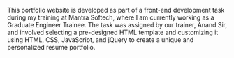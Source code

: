 This portfolio website is developed as part of a front-end development task during my training at Mantra Softech, where I am currently working as a Graduate Engineer Trainee. The task was assigned by our trainer, Anand Sir, and involved selecting a pre-designed HTML template and customizing it using HTML, CSS, JavaScript, and jQuery to create a unique and personalized resume portfolio.
